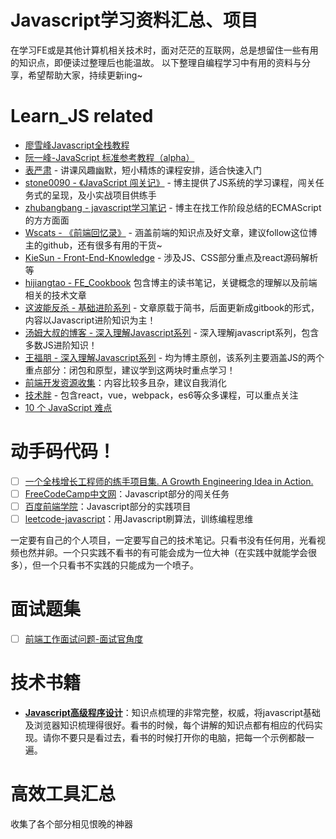 # Javascript学习资料汇总、项目

在学习FE或是其他计算机相关技术时，面对茫茫的互联网，总是想留住一些有用的知识点，即便读过整理后也能温故。
以下整理自编程学习中有用的资料与分享，希望帮助大家，持续更新ing~


# Learn_JS related

- [廖雪峰Javascript全栈教程](https://www.liaoxuefeng.com/wiki/001434446689867b27157e896e74d51a89c25cc8b43bdb3000)
- [阮一峰-JavaScript 标准参考教程（alpha）](http://javascript.ruanyifeng.com/)
- [表严肃](http://biaoyansu.com/12.0?f=www2baidu) - 讲课风趣幽默，短小精炼的课程安排，适合快速入门
- [stone0090 - 《JavaScript 闯关记》](https://github.com/stone0090/javascript-lessons) - 博主提供了JS系统的学习课程，闯关任务式的呈现，及小实战项目供练手
- [zhubangbang - javascript学习笔记](https://github.com/zhubangbang/zhubangbang-javascript-notes) - 博主在找工作阶段总结的ECMAScript的方方面面
- [Wscats - 《前端回忆录》](https://github.com/Wscats/Good-Text-Share) - 涵盖前端的知识点及好文章，建议follow这位博主的github，还有很多有用的干货~
- [KieSun - Front-End-Knowledge](https://github.com/KieSun/Front-end-knowledge/blob/master/2018/3%E6%9C%88/knowledge.md) - 涉及JS、CSS部分重点及react源码解析等
- [hijiangtao - FE_Cookbook](https://github.com/hijiangtao/FE-Cookbook) 包含博主的读书笔记，关键概念的理解以及前端相关的技术文章
- [这波能反杀 - 基础进阶系列](https://yangbo5207.github.io/wutongluo/ji-chu-jin-jie-xi-lie/yi-3001-nei-cun-kong-jian-xiang-jie.html) - 文章原载于简书，后面更新成gitbook的形式，内容以Javascript进阶知识为主！
- [汤姆大叔的博客 - 深入理解Javascript系列](http://www.cnblogs.com/TomXu/archive/2011/12/15/2288411.html) - 深入理解javascript系列，包含多数JS进阶知识！
- [王福朋 - 深入理解Javascript系列](https://www.cnblogs.com/wangfupeng1988/p/3977924.html) - 均为博主原创，该系列主要涵盖JS的两个重点部分：闭包和原型，建议学到这两块时重点学习！
- [前端开发资源收集](http://www.code123.cc/1679.html)：内容比较多且杂，建议自我消化
- [技术胖](http://jspang.com/) - 包含react，vue，webpack，es6等众多课程，可以重点关注
- [10 个 JavaScript 难点](https://juejin.im/entry/597fedba5188255694568a9f)


# 动手码代码！

- [ ] [一个全栈增长工程师的练手项目集. A Growth Engineering Idea in Action.](https://github.com/phodal/ideabook)
- [ ] [FreeCodeCamp中文网](https://www.freecodecamp.cn/map)：Javascript部分的闯关任务
- [ ] [百度前端学院](http://ife.baidu.com/)：Javascript部分的实践项目      
- [ ] [leetcode-javascript](https://github.com/hijiangtao/LeetCodeOJ)：用Javascript刷算法，训练编程思维

一定要有自己的个人项目，一定要写自己的技术笔记。只看书没有任何用，光看视频也然并卵。一个只实践不看书的有可能会成为一位大神（在实践中就能学会很多），但一个只看书不实践的只能成为一个喷子。

# 面试题集

- [ ] [前端工作面试问题-面试官角度](https://github.com/h5bp/Front-end-Developer-Interview-Questions/tree/master/Translations/Chinese#general-questions)

# 技术书籍

- [**Javascript高级程序设计**](https://book.douban.com/subject/10546125/)：知识点梳理的非常完整，权威，将javascript基础及浏览器知识梳理得很好。看书的时候，每个讲解的知识点都有相应的代码实现。请你不要只是看过去，看书的时候打开你的电脑，把每一个示例都敲一遍。


# 高效工具汇总
 收集了各个部分相见恨晚的神器
 
 
